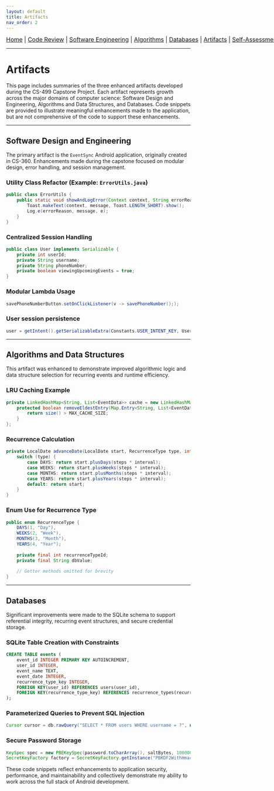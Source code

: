 ```yaml
---
layout: default
title: Artifacts
nav_order: 2
---
```

<div style="text-align: center; white-space: nowrap; font-size: 16px; margin-bottom: 10px;">
  <a href="/snhu-capstone/index.md">Home</a> |
  <a href="/snhu-capstone/code-review/index.md">Code Review</a> |
  <a href="/snhu-capstone/enhancements/software-engineering/index.md">Software Engineering</a> |
  <a href="/snhu-capstone/enhancements/data-structures-algorithms/index.md">Algorithms</a> |
  <a href="/snhu-capstone/enhancements/databases/index.md">Databases</a> |
  <a href="/snhu-capstone/artifacts/index.md">Artifacts</a> |
  <a href="/snhu-capstone/self-assessment/index.md">Self-Assessment</a>
</div>
<hr>


# Artifacts

This page includes summaries of the three enhanced artifacts developed during the CS-499 Capstone Project. Each artifact represents growth across the major domains of computer science: Software Design and Engineering, Algorithms and Data Structures, and Databases. Code snippets are provided to illustrate meaningful enhancements made to the application, but are not comprehensive of the code to support these enhancements.

---

## Software Design and Engineering

The primary artifact is the `EventSync` Android application, originally created in CS-360. Enhancements made during the capstone focused on modular design, error handling, and session management.

### Utility Class Refactor (Example: `ErrorUtils.java`)
```java
public class ErrorUtils {
    public static void showAndLogError(Context context, String errorReason, String message, Exception e) {
        Toast.makeText(context, message, Toast.LENGTH_SHORT).show();
        Log.e(errorReason, message, e);
    }
}
```

### Centralized Session Handling
```java
public class User implements Serializable {
    private int userId;
    private String username;
    private String phoneNumber;
    private boolean viewingUpcomingEvents = true;
}
```

### Modular Lambda Usage
```java
savePhoneNumberButton.setOnClickListener(v -> savePhoneNumber(););
```

### User session persistence
```java
user = getIntent().getSerializableExtra(Constants.USER_INTENT_KEY, User.class);
```

---

## Algorithms and Data Structures

This artifact was enhanced to demonstrate improved algorithmic logic and data structure selection for recurring events and runtime efficiency.

### LRU Caching Example
```java
private LinkedHashMap<String, List<EventData>> cache = new LinkedHashMap<>(MAX_CACHE_SIZE, 0.75f, true) {
    protected boolean removeEldestEntry(Map.Entry<String, List<EventData>> eldest) {
        return size() > MAX_CACHE_SIZE;
    }
};
```

### Recurrence Calculation
```java
private LocalDate advanceDate(LocalDate start, RecurrenceType type, int steps, int interval) {
    switch (type) {
        case DAYS: return start.plusDays(steps * interval);
        case WEEKS: return start.plusWeeks(steps * interval);
        case MONTHS: return start.plusMonths(steps * interval);
        case YEARS: return start.plusYears(steps * interval);
        default: return start;
    }
}
```

### Enum Use for Recurrence Type
```java
public enum RecurrenceType {
    DAYS(1, "Day"),
    WEEKS(2, "Week"),
    MONTHS(3, "Month"),
    YEARS(4, "Year");
    
    private final int recurrenceTypeId;
    private final String dbValue;
    
    // Getter methods omitted for brevity
}
```

---

## Databases

Significant improvements were made to the SQLite schema to support referential integrity, recurring event structures, and secure credential storage.

### SQLite Table Creation with Constraints
```sql
CREATE TABLE events (
    event_id INTEGER PRIMARY KEY AUTOINCREMENT,
    user_id INTEGER,
    event_name TEXT,
    event_date INTEGER,
    recurrence_type_key INTEGER,
    FOREIGN KEY(user_id) REFERENCES users(user_id),
    FOREIGN KEY(recurrence_type_key) REFERENCES recurrence_types(recurrence_type_key)
);
```

### Parameterized Queries to Prevent SQL Injection
```java
Cursor cursor = db.rawQuery("SELECT * FROM users WHERE username = ?", new String[]{username});
```

### Secure Password Storage
```java
KeySpec spec = new PBEKeySpec(password.toCharArray(), saltBytes, 100000, 128);
SecretKeyFactory factory = SecretKeyFactory.getInstance("PBKDF2WithHmacSHA1");
```

These code snippets reflect enhancements to application security, performance, and maintainability and collectively demonstrate my ability to work across the full stack of Android development.